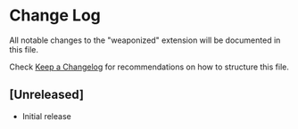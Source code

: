 # Change Log

All notable changes to the "weaponized" extension will be documented in this file.

Check [Keep a Changelog](http://keepachangelog.com/) for recommendations on how to structure this file.

## [Unreleased]

- Initial release